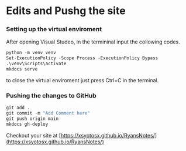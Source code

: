 # Edits and Pushg the site 

### Setting up the virtual enviroment 

After opening Visual Studeo, in the termininal input the collowing codes.

```py title="Virtual Enviroment" linenums="1"
python -m venv venv
Set-ExecutionPolicy -Scope Process -ExecutionPolicy Bypass
.\venv\Scripts\activate
mkdocs serve
```

to close the virtual enviroment just press Ctrl+C in the terminal. 

### Pushing the changes to GitHub 
```py title="Commit and Push" linenums="1"
git add .
git commit -m "Add Comment here"
git push origin main
mkdocs gh-deploy
```
 
Checkout your site at [https://xsyotosx.github.io/RyansNotes/](https://xsyotosx.github.io/RyansNotes/)

